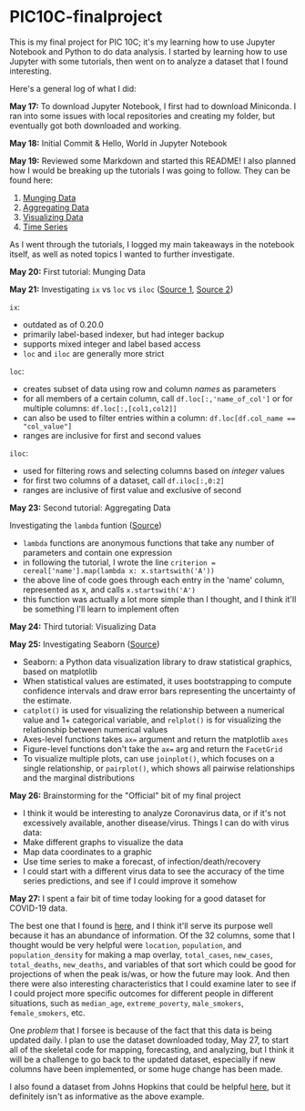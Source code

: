 # PIC10C-finalproject

This is my final project for PIC 10C; it's my learning how to use Jupyter Notebook and Python to do data analysis.
I started by learning how to use Jupyter with some tutorials, then went on to analyze a dataset that I found interesting.

Here's a general log of what I did:

**May 17:** To download Jupyter Notebook, I first had to download Miniconda. I ran into some issues with local repositories
and creating my folder, but eventually got both downloaded and working.

**May 18:** Initial Commit & Hello, World in Jupyter Notebook

**May 19:** Reviewed some Markdown and started this README! I also planned how I would be breaking up the tutorials I was going to follow.
They can be found here:
1. [Munging Data](http://wavedatalab.github.io/datawithpython/munge.html)
2. [Aggregating Data](http://wavedatalab.github.io/datawithpython/aggregate.html)
3. [Visualizing Data](http://wavedatalab.github.io/datawithpython/visualize.html)
4. [Time Series](http://wavedatalab.github.io/datawithpython/timeseries.html)

As I went through the tutorials, I logged my main takeaways in the notebook itself, as well as noted topics I wanted to further investigate.

**May 20:** First tutorial: Munging Data

**May 21:** Investigating `ix` vs `loc` vs `iloc` ([Source 1](https://pandas.pydata.org/pandas-docs/version/0.23.4/generated/pandas.DataFrame.ix.html), [Source 2](https://www.youtube.com/watch?v=naRQyRZrXCE))

`ix`:
* outdated as of 0.20.0
* primarily label-based indexer, but had integer backup
* supports mixed integer and label based access
* `loc` and `iloc` are generally more strict

`loc`:
* creates subset of data using row and column *names* as parameters
* for all members of a certain column, call `df.loc[:,'name_of_col']` or for multiple columns: `df.loc[:,[col1,col2]]`
* can also be used to filter entries within a column: `df.loc[df.col_name == "col_value"]`
* ranges are inclusive for first and second values

`iloc`:
* used for filtering rows and selecting columns based on *integer* values
* for first two columns of a dataset, call `df.iloc[:,0:2]`
* ranges are inclusive of first value and exclusive of second

**May 23:** Second tutorial: Aggregating Data

Investigating the `lambda` funtion ([Source](https://www.w3schools.com/python/python_lambda.asp))
* `lambda` functions are anonymous functions that take any number of parameters and contain one expression
* in following the tutorial, I wrote the line `criterion = cereal['name'].map(lambda x: x.startswith('A'))`
* the above line of code goes through each entry in the 'name' column, represented as x, and calls `x.startswith('A')`
* this function was actually a lot more simple than I thought, and I think it'll be something I'll learn to implement often

**May 24:** Third tutorial: Visualizing Data

**May 25:** Investigating Seaborn ([Source](https://seaborn.pydata.org/))
* Seaborn: a Python data visualization library to draw statistical graphics, based on matplotlib
* When statistical values are estimated, it uses bootstrapping to compute confidence intervals and draw error bars representing the uncertainty of the estimate.
* `catplot()` is used for visualizing the relationship between a numerical value and 1+ categorical variable, and `relplot()` is for visualizing the relationship between numerical values
* Axes-level functions takes `ax=` argument and return the matplotlib `axes`
* Figure-level functions don't take the `ax=` arg and return the `FacetGrid`
* To visualize multiple plots, can use `joinplot()`, which focuses on a single relationship, or `pairplot()`, which shows all pairwise relationships and the marginal distributions

**May 26:** Brainstorming for the "Official" bit of my final project
* I think it would be interesting to analyze Coronavirus data, or if it's not excessively available, another disease/virus. Things I can do with virus data:
* Make different graphs to visualize the data
* Map data coordinates to a graphic
* Use time series to make a forecast, of infection/death/recovery
* I could start with a different virus data to see the accuracy of the time series predictions, and see if I could improve it somehow

**May 27:** I spent a fair bit of time today looking for a good dataset for COVID-19 data.

The best one that I found is [here](https://github.com/owid/covid-19-data/tree/master/public/data/), and I think it'll serve its purpose well because it has an abundance of information. Of the 32 columns, some that I thought would be very helpful were `location`, `population`, and `population_density` for making a map overlay, `total_cases`, `new_cases`, `total_deaths`, `new_deaths`, and variables of that sort which could be good for projections of when the peak is/was, or how the future may look. And then there were also interesting characteristics that I could examine later to see if I could project more specific outcomes for different people in different situations, such as `median_age`, `extreme_poverty`, `male_smokers`, `female_smokers`, etc.

One *problem* that I forsee is because of the fact that this data is being updated daily. I plan to use the dataset downloaded today, May 27, to start all of the skeletal code for mapping, forecasting, and analyzing, but I think it will be a challenge to go back to the updated dataset, especially if new columns have been implemented, or some huge change has been made.

I also found a dataset from Johns Hopkins that could be helpful [here](https://www.kaggle.com/imdevskp/corona-virus-report), but it definitely isn't as informative as the above example.
